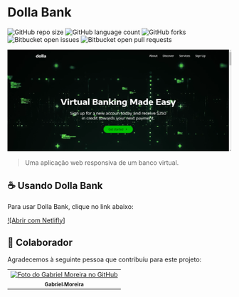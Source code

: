 # Dolla Bank

![GitHub repo size](https://img.shields.io/github/repo-size/gabomoreira/dolla-bank-page?style=for-the-badge)
![GitHub language count](https://img.shields.io/github/languages/count/gabomoreira/dolla-bank-page?style=for-the-badge)
![GitHub forks](https://img.shields.io/github/forks/gabomoreira/dolla-bank-page?style=for-the-badge)
![Bitbucket open issues](https://img.shields.io/bitbucket/issues/gabomoreira/dolla-bank-page?style=for-the-badge)
![Bitbucket open pull requests](https://img.shields.io/bitbucket/pr-raw/gabomoreira/dolla-bank-page?style=for-the-badge)

<img src="img-project.png" alt="foto da Lista de Tarefas">

> Uma aplicação web responsiva de um banco virtual.

## ☕ Usando Dolla Bank

Para usar Dolla Bank, clique no link abaixo:

[![Abrir com Netlifly]](https://dolla-bank-page.netlify.app/)

## 🤝 Colaborador

Agradecemos à seguinte pessoa que contribuíu para este projeto:

<table>
  <tr>
    <td align="center">
      <a href="https://github.com/gabomoreira">
        <img src="https://github.com/gabomoreira.png" width="100px;" alt="Foto do Gabriel Moreira no GitHub"/><br>
        <sub>
          <b>Gabriel Moreira</b>
        </sub>
      </a>
    </td>
  </tr>
</table>
